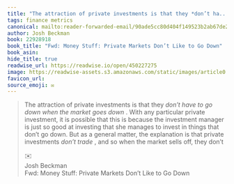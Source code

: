 ```yaml
---
title: "The attraction of private investments is that they *don’t ha..."
tags: finance metrics
canonical: mailto:reader-forwarded-email/90ade5cc80d404f149523b2ab67de266
author: Josh Beckman
book: 22928918
book_title: "Fwd: Money Stuff: Private Markets Don’t Like to Go Down"
book_asin: 
hide_title: true
readwise_url: https://readwise.io/open/450227275
image: https://readwise-assets.s3.amazonaws.com/static/images/article0.00998d930354.png
favicon_url: 
source_emoji: ✉️
---
```


> The attraction of private investments is that they *don’t have to go down when the market goes down* . With any particular private investment, it is possible that this is because the investment manager is just so good at investing that she manages to invest in things that don’t go down. But as a general matter, the explanation is that private investments *don’t trade* , and so when the market sells off, they don’t
> <div class="quoteback-footer"><div class="quoteback-avatar"><span class="mini-emoji"> ✉️</span></div><div class="quoteback-metadata"><div class="metadata-inner"><span style="display:none">FROM:</span><div aria-label="Josh Beckman" class="quoteback-author"> Josh Beckman</div><div aria-label="Fwd: Money Stuff: Private Markets Don’t Like to Go Down" class="quoteback-title"> Fwd: Money Stuff: Private Markets Don’t Like to Go Down</div></div></div></div>